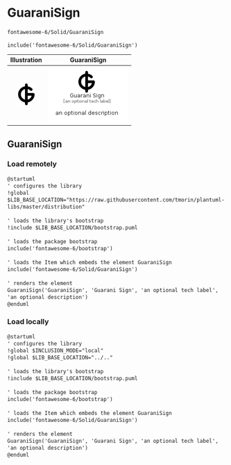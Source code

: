 # GuaraniSign


```text
fontawesome-6/Solid/GuaraniSign
```

```text
include('fontawesome-6/Solid/GuaraniSign')
```



| Illustration | GuaraniSign |
| :---: | :---: |
| ![illustration for Illustration](../../fontawesome-6/Solid/GuaraniSign.png) | ![illustration for GuaraniSign](../../fontawesome-6/Solid/GuaraniSign.Local.png) |




## GuaraniSign

### Load remotely
```plantuml
@startuml
' configures the library
!global $LIB_BASE_LOCATION="https://raw.githubusercontent.com/tmorin/plantuml-libs/master/distribution"

' loads the library's bootstrap
!include $LIB_BASE_LOCATION/bootstrap.puml

' loads the package bootstrap
include('fontawesome-6/bootstrap')

' loads the Item which embeds the element GuaraniSign
include('fontawesome-6/Solid/GuaraniSign')

' renders the element
GuaraniSign('GuaraniSign', 'Guarani Sign', 'an optional tech label', 'an optional description')
@enduml
```

### Load locally
```plantuml
@startuml
' configures the library
!global $INCLUSION_MODE="local"
!global $LIB_BASE_LOCATION="../.."

' loads the library's bootstrap
!include $LIB_BASE_LOCATION/bootstrap.puml

' loads the package bootstrap
include('fontawesome-6/bootstrap')

' loads the Item which embeds the element GuaraniSign
include('fontawesome-6/Solid/GuaraniSign')

' renders the element
GuaraniSign('GuaraniSign', 'Guarani Sign', 'an optional tech label', 'an optional description')
@enduml
```

